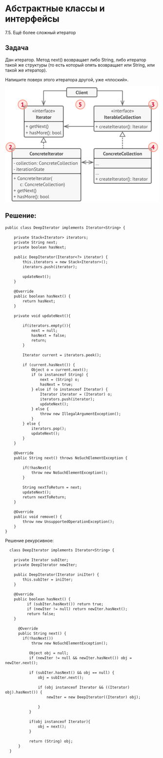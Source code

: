 # Абстрактные классы и интерфейсы 

7.5. Ещё более сложный итератор

Задача
--------

Дан итератор. Метод next() возвращает либо String, либо итератор такой же структуры (то есть который опять возвращает или String, или такой же итератор). 

Напишите поверх этого итератора другой, уже «плоский».

![](Iterato_pattern4.png)

Решение:
--------

    public class DeepIterator implements Iterator<String> {
    
        private Stack<Iterator> iterators;
        private String next;
        private boolean hasNext;
    
        public DeepIterator(Iterator<?> iterator) {
            this.iterators = new Stack<Iterator>();
            iterators.push(iterator);
    
            updateNext();
        }
    
        @Override
        public boolean hasNext() {
            return hasNext;
        }
    
        private void updateNext(){
    
            if(iterators.empty()){
                next = null;
                hasNext = false;
                return;
            }
    
            Iterator current = iterators.peek();
    
            if (current.hasNext()) {
                Object o = current.next();
                if (o instanceof String) {
                    next = (String) o;
                    hasNext = true;
                } else if (o instanceof Iterator) {
                    Iterator iterator = (Iterator) o;
                    iterators.push(iterator);
                    updateNext();
                } else {
                    throw new IllegalArgumentException();
                }
            } else {
                iterators.pop();
                updateNext();
            }
        }
    
        @Override
        public String next() throws NoSuchElementException {
    
            if(!hasNext){
                throw new NoSuchElementException();
            }
    
            String nextToReturn = next;
            updateNext();
            return nextToReturn;
        }
    
        @Override
        public void remove() {
            throw new UnsupportedOperationException();
        }
    }

Решение рекурсивное:

      class DeepIterator implements Iterator<String> {
        
        private Iterator subIter;
        private DeepIterator newIter;
        
        public DeepIterator(Iterator iniIter) {
            this.subIter = iniIter;
        }
        
        @Override
        public boolean hasNext() {
              if (subIter.hasNext()) return true;
              if (newIter != null) return newIter.hasNext();
              return false;
        }
        
          @Override
          public String next() {
            if(!hasNext())
                throw new NoSuchElementException();
        
               Object obj = null;
               if (newIter != null && newIter.hasNext()) obj = newIter.next();
        
               if (subIter.hasNext() && obj == null) {
                   obj = subIter.next();
        
                   if (obj instanceof Iterator && ((Iterator) obj).hasNext()) {
                       newIter = new DeepIterator((Iterator) obj);
        
                   }
               }
        
               if(obj instanceof Iterator){
                   obj = next();
               }
        
               return (String) obj;
          }
      }
